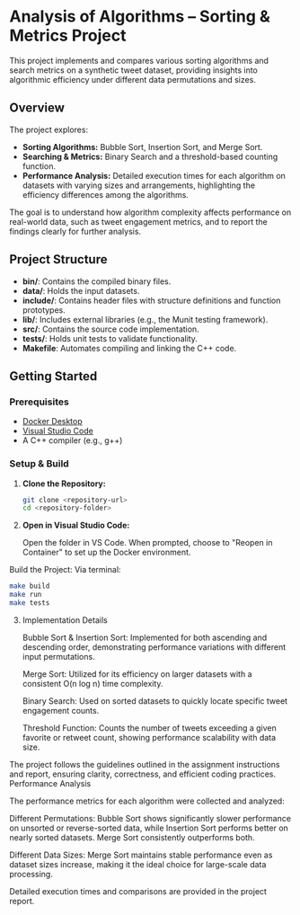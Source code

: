 # Analysis of Algorithms – Sorting & Metrics Project

This project implements and compares various sorting algorithms and search metrics on a synthetic tweet dataset, providing insights into algorithmic efficiency under different data permutations and sizes.

## Overview

The project explores:
- **Sorting Algorithms:** Bubble Sort, Insertion Sort, and Merge Sort.
- **Searching & Metrics:** Binary Search and a threshold-based counting function.
- **Performance Analysis:** Detailed execution times for each algorithm on datasets with varying sizes and arrangements, highlighting the efficiency differences among the algorithms.

The goal is to understand how algorithm complexity affects performance on real-world data, such as tweet engagement metrics, and to report the findings clearly for further analysis.

## Project Structure

- **bin/**: Contains the compiled binary files.
- **data/**: Holds the input datasets.
- **include/**: Contains header files with structure definitions and function prototypes.
- **lib/**: Includes external libraries (e.g., the Munit testing framework).
- **src/**: Contains the source code implementation.
- **tests/**: Holds unit tests to validate functionality.
- **Makefile**: Automates compiling and linking the C++ code.

## Getting Started

### Prerequisites

- [Docker Desktop](https://www.docker.com/get-started)
- [Visual Studio Code](https://code.visualstudio.com/download)
- A C++ compiler (e.g., g++)

### Setup & Build

1. **Clone the Repository:**
   ```bash
   git clone <repository-url>
   cd <repository-folder>
   ```
2. **Open in Visual Studio Code:**

    Open the folder in VS Code.
    When prompted, choose to "Reopen in Container" to set up the Docker environment.

 Build the Project:
    Via terminal:
   ```bash
   make build
   make run
   make tests
   ```

3. Implementation Details

    Bubble Sort & Insertion Sort: Implemented for both ascending and descending order, demonstrating performance variations with different input permutations.

    Merge Sort: Utilized for its efficiency on larger datasets with a consistent O(n log n) time complexity.

    Binary Search: Used on sorted datasets to quickly locate specific tweet engagement counts.

    Threshold Function: Counts the number of tweets exceeding a given favorite or retweet count, showing performance scalability with data size.

The project follows the guidelines outlined in the assignment instructions and report, ensuring clarity, correctness, and efficient coding practices.
Performance Analysis

The performance metrics for each algorithm were collected and analyzed:

 Different Permutations: Bubble Sort shows significantly slower performance on unsorted or reverse-sorted data, while Insertion Sort performs better on nearly sorted datasets. Merge Sort consistently outperforms both.

 Different Data Sizes: Merge Sort maintains stable performance even as dataset sizes increase, making it the ideal choice for large-scale data processing.

Detailed execution times and comparisons are provided in the project report.
